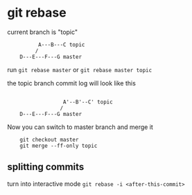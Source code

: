 # git rebase 
current branch is "topic"
```
          A---B---C topic
         /
    D---E---F---G master
```
run `git rebase master` or `git rebase master topic`

the topic branch commit log will look like this
```

                  A'--B'--C' topic
                 /
    D---E---F---G master
```
Now you can switch to master branch and merge it
```
    git checkout master 
    git merge --ff-only topic
```

## splitting commits
turn into interactive mode
`git rebase -i <after-this-commit>`
